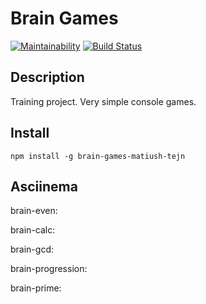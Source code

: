 # Brain Games

[![Maintainability](https://api.codeclimate.com/v1/badges/bb6e51c9cff47c91d2a7/maintainability)](https://codeclimate.com/github/matiush-tejn/backend-project-lvl1/maintainability)
[![Build Status](https://travis-ci.org/matiush-tejn/backend-project-lvl1.svg?branch=master)](https://travis-ci.org/matiush-tejn/backend-project-lvl1)

## Description

Training project. Very simple console games.

## Install

`npm install -g brain-games-matiush-tejn`

## Asciinema

brain-even:

[](https://asciinema.org/a/Zw1gyUJqWCm9wHkSBC5ec55Dh)

brain-calc:

[](https://asciinema.org/a/R8aacx3jtLpJru4HlbcC94vtV)

brain-gcd:

[](https://asciinema.org/a/6MiKpWnQFSyiMbRj1IKe8ydT4)

brain-progression:

[](https://asciinema.org/a/xcNbX75vIxajGUGMbsBq6EXPJ)

brain-prime:

[](https://asciinema.org/a/hwbI2gPWQNJarEoQvEHuBf3AD)
